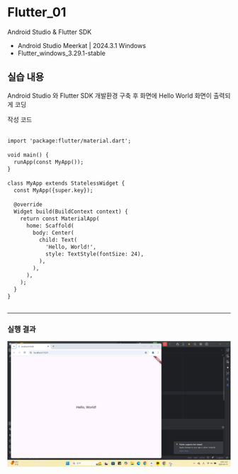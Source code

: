 # Flutter_01
Android Studio & Flutter SDK
- Android Studio Meerkat | 2024.3.1 Windows
- Flutter_windows_3.29.1-stable


## 실습 내용
Android Studio 와 Flutter SDK 개발환경 구축 후 화면에 Hello World 화면이 출력되게 코딩

작성 코드
<pre>
<code>
import 'package:flutter/material.dart';

void main() {
  runApp(const MyApp());
}

class MyApp extends StatelessWidget {
  const MyApp({super.key});

  @override
  Widget build(BuildContext context) {
    return const MaterialApp(
      home: Scaffold(
        body: Center(
          child: Text(
            'Hello, World!',
            style: TextStyle(fontSize: 24),
          ),
        ),
      ),
    );
  }
}
</code>
</pre>


* * *
### 실행 결과
![실행 결과 화면](./image/abcd.png)

